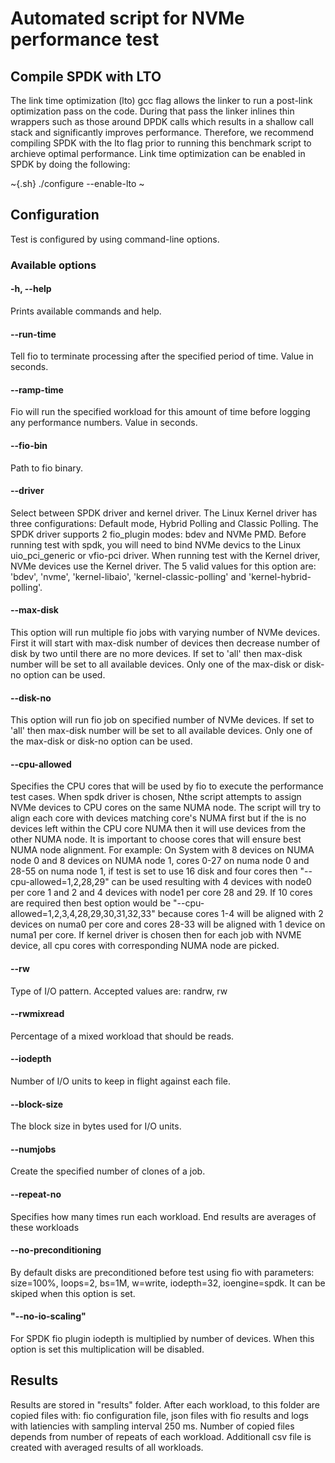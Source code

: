 # Automated script for NVMe performance test

## Compile SPDK with LTO

The link time optimization (lto) gcc flag allows the linker to run a post-link optimization pass on the code. During that pass the linker inlines thin wrappers such as those around DPDK calls which results in a shallow call stack and significantly improves performance. Therefore, we recommend compiling SPDK with the lto flag prior to running this benchmark script to archieve optimal performance.
Link time optimization can be enabled in SPDK by doing the following:

~{.sh}
./configure --enable-lto
~

## Configuration

Test is configured by using command-line options.

### Available options

#### -h, --help

Prints available commands and help.

#### --run-time

Tell fio to terminate processing after the specified period of time. Value in seconds.

#### --ramp-time

Fio will run the specified workload for this amount of time before logging any performance numbers.
Value in seconds.

#### --fio-bin

Path to fio binary.

#### --driver

Select between SPDK driver and kernel driver. The Linux Kernel driver has three configurations:
Default mode, Hybrid Polling and Classic Polling. The SPDK driver supports 2 fio_plugin modes: bdev and NVMe PMD. Before running test with spdk, you will need to bind NVMe devics to the Linux uio_pci_generic or vfio-pci driver.  When running test with the Kernel driver, NVMe devices use the Kernel driver. The 5 valid values for this option are:
'bdev', 'nvme', 'kernel-libaio', 'kernel-classic-polling' and 'kernel-hybrid-polling'.

#### --max-disk

This option will run multiple fio jobs with varying number of NVMe devices. First it will start with
max-disk number of devices then decrease number of disk by two until there are no more devices.
If set to 'all' then max-disk number will be set to all available devices.
Only one of the max-disk or disk-no option can be used.

#### --disk-no

This option will run fio job on specified number of NVMe devices. If set to 'all' then max-disk number
will be set to all available devices. Only one of the max-disk or disk-no option can be used.

#### --cpu-allowed

Specifies the CPU cores that will be used by fio to execute the performance test cases. When spdk driver is chosen, Nthe script attempts to assign NVMe devices to CPU cores on the same NUMA node. The script will try to align each core with devices matching
core's NUMA first but if the is no devices left within the CPU core NUMA then it will use devices from the other
NUMA node. It is important to choose cores that will ensure best NUMA node alignment. For example:
On System with 8 devices on NUMA node 0 and 8 devices on NUMA node 1, cores 0-27 on numa node 0 and 28-55
on numa node 1, if test is set to use 16 disk and four cores then "--cpu-allowed=1,2,28,29" can be used
resulting with 4 devices with node0 per core 1 and 2 and 4 devices with node1 per core 28 and 29. If 10 cores
are required then best option would be "--cpu-allowed=1,2,3,4,28,29,30,31,32,33" because cores 1-4 will be
aligned with 2 devices on numa0 per core and cores 28-33 will be aligned with 1 device on numa1 per core.
If kernel driver is chosen then for each job with NVME device, all cpu cores with corresponding NUMA node are picked.

#### --rw

Type of I/O pattern.  Accepted values are: randrw, rw

#### --rwmixread

Percentage of a mixed workload that should be reads.

#### --iodepth

Number of I/O units to keep in flight against each file.

#### --block-size

The block size in bytes used for I/O units.

#### --numjobs

Create the specified number of clones of a job.

#### --repeat-no

Specifies how many times run each workload. End results are averages of these workloads

#### --no-preconditioning

By default disks are preconditioned before test using fio with parameters: size=100%, loops=2, bs=1M, w=write,
iodepth=32, ioengine=spdk. It can be skiped when this option is set.

#### "--no-io-scaling"

For SPDK fio plugin iodepth is multiplied by number of devices. When this option is set this multiplication will be disabled.

## Results

Results are stored in "results" folder. After each workload, to this folder are copied files with:
fio configuration file, json files with fio results and logs with latiencies with sampling interval 250 ms.
Number of copied files depends from number of repeats of each workload. Additionall csv file is created with averaged
results of all workloads.
